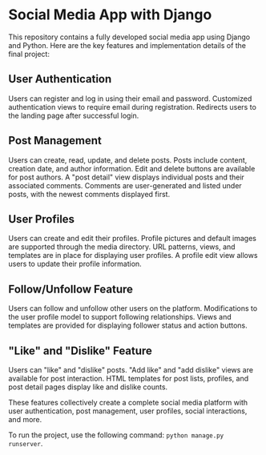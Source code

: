 # Social Media App with Django 

This repository contains a fully developed social media app using Django and Python. Here are the key features and implementation details of the final project:

## User Authentication
Users can register and log in using their email and password.
Customized authentication views to require email during registration.
Redirects users to the landing page after successful login.

## Post Management
Users can create, read, update, and delete posts.
Posts include content, creation date, and author information.
Edit and delete buttons are available for post authors.
A "post detail" view displays individual posts and their associated comments.
Comments are user-generated and listed under posts, with the newest comments displayed first.

## User Profiles
Users can create and edit their profiles.
Profile pictures and default images are supported through the media directory.
URL patterns, views, and templates are in place for displaying user profiles.
A profile edit view allows users to update their profile information.

## Follow/Unfollow Feature
Users can follow and unfollow other users on the platform.
Modifications to the user profile model to support following relationships.
Views and templates are provided for displaying follower status and action buttons.

## "Like" and "Dislike" Feature
Users can "like" and "dislike" posts.
"Add like" and "add dislike" views are available for post interaction.
HTML templates for post lists, profiles, and post detail pages display like and dislike counts.

These features collectively create a complete social media platform with user authentication, post management, user profiles, social interactions, and more.


To run the project, use the following command: `python manage.py runserver`. 